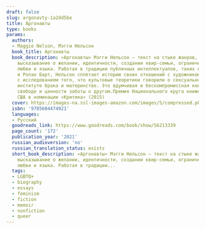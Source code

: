 ```yaml
---
draft: false
slug: argonavty-1a2dd5be
title: Аргонавты
type: books
params:
  authors:
  - Maggie Nelson, Мэгги Нельсон
  book_title: Аргонавты
  book_description: «Аргонавты» Мэгги Нельсон — текст на стыке жанров, автотеоретическое
    высказывание о желании, идентичности, создании квир-семьи, ограничениях и возможностях
    любви и языка. Работая в традиции публичных интеллектуалов, таких как Сьюзен Сонтаг
    и Ролан Барт, Нельсон сплетает историю своих отношений с художником Гарри Доджем
    с исследованием того, что культовые теоретики говорили о сексуальности, гендере,
    институте брака и материнстве. Это вдумчивая и бескомпромиссная книга о радикальной
    свободе и ценности заботы о другом.Премия Национального круга книжных критиков
    США в номинации «Критика» (2015)
  cover: https://images-na.ssl-images-amazon.com/images/S/compressed.photo.goodreads.com/books/1607408770l/56213339.jpg
  isbn: '9785604474921'
  languages:
  - Русский
  goodreads_link: https://www.goodreads.com/book/show/56213339
  page_count: '172'
  publication_year: '2021'
  russian_audioversion: 'no'
  russian_translation_status: exists
  short_book_description: «Аргонавты» Мэгги Нельсон — текст на стыке жанров, автотеоретическое
    высказывание о желании, идентичности, создании квир-семьи, ограничениях и возможностях
    любви и языка. Работая в традиции...
  tags:
  - LGBTQ+
  - biography
  - essays
  - feminism
  - fiction
  - memoir
  - nonfiction
  - queer
---
```

